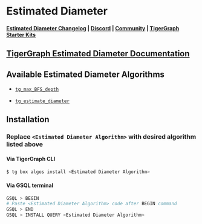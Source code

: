 
# Estimated Diameter

#### [Estimated Diameter Changelog](https://github.com/karimsaraipour/gsql-graph-algorithms/tree/algorithm-folder-restructure/algorithms/Path/estimated_diameter/CHANGELOG.md) | [Discord](https://discord.gg/vFbmPyvJJN) | [Community](https://community.tigergraph.com) | [TigerGraph Starter Kits](https://github.com/zrougamed/TigerGraph-Starter-Kits-Parser)

## [TigerGraph Estimated Diameter Documentation](https://docs.tigergraph.com/tigergraph-platform-overview/graph-algorithm-library#estimated-diameter)

## Available Estimated Diameter Algorithms 

* [`tg_max_BFS_depth`](https://github.com/karimsaraipour/gsql-graph-algorithms/tree/algorithm-folder-restructure/algorithms/Path/estimated_diameter/tg_max_BFS_depth.gsql)

* [`tg_estimate_diameter`](https://github.com/karimsaraipour/gsql-graph-algorithms/tree/algorithm-folder-restructure/algorithms/Path/estimated_diameter/tg_estimate_diameter.gsql)

## Installation 

### Replace `<Estimated Diameter Algorithm>` with desired algorithm listed above 

#### Via TigerGraph CLI

```bash
$ tg box algos install <Estimated Diameter Algorithm>
```

#### Via GSQL terminal

```bash
GSQL > BEGIN
# Paste <Estimated Diameter Algorithm> code after BEGIN command
GSQL > END 
GSQL > INSTALL QUERY <Estimated Diameter Algorithm>
```